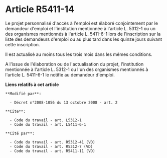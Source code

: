 # Article R5411-14

Le projet personnalisé d'accès à l'emploi est élaboré conjointement par le demandeur d'emploi et l'institution mentionnée à
l'article L. 5312-1 ou un des organismes mentionnés à l'article L. 5411-6-1 lors de l'inscription sur la liste des demandeurs
d'emploi ou au plus tard dans les quinze jours suivant cette inscription. 

Il est actualisé au moins tous les trois mois dans les mêmes conditions.

A l'issue de l'élaboration ou de l'actualisation du projet, l'institution mentionnée à l'article L. 5312-1 ou l'un des
organismes mentionnés à l'article L. 5411-6-1 le notifie au demandeur d'emploi.

**Liens relatifs à cet article**

	**Modifié par**:

	  - Décret n°2008-1056 du 13 octobre 2008 - art. 2

	**Cite**:

	  - Code du travail - art. L5312-1
	  - Code du travail - art. L5411-6-1

	**Cité par**:

	  - Code du travail - art. R5312-41 (VD)
	  - Code du travail - art. R5312-7 (VD)
	  - Code du travail - art. R5411-11 (VD)
